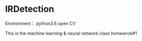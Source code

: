 # IRDetection
Environment：
  python3.6
  open CV

This is the machine learning & neural network class homewrok#1
